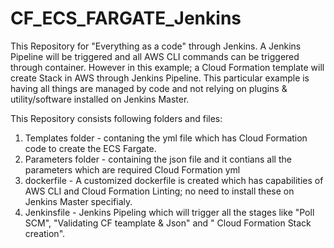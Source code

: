 # CF_ECS_FARGATE_Jenkins
This Repository for "Everything as a code" through Jenkins. A Jenkins Pipeline will be triggered and all AWS CLI commands can be triggered through container.
However in this example; a Cloud Formation template will create Stack in AWS through Jenkins Pipeline. This particular example is having all things are managed by code and not relying on plugins & utility/software installed on Jenkins Master.

This Repository consists following folders and files:
1. Templates folder - contaning the yml file which has Cloud Formation code to create the ECS Fargate.
2. Parameters folder - containing the json file and it contians all the parameters which are required Cloud Formation yml
3. dockerfile - A customized dockerfile is created which has capabilities of AWS CLI and Cloud Formation Linting; no need to install these on Jenkins Master specifialy.
4. Jenkinsfile - Jenkins Pipeling which will trigger all the stages like "Poll SCM", "Validating CF teamplate & Json" and " Cloud Formation Stack creation". 
